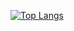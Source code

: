 [![Top Langs](https://github-readme-stats.vercel.app/api/top-langs/?username=ataha322&layout=compact&theme=merko&)](https://github.com/anuraghazra/github-readme-stats)
